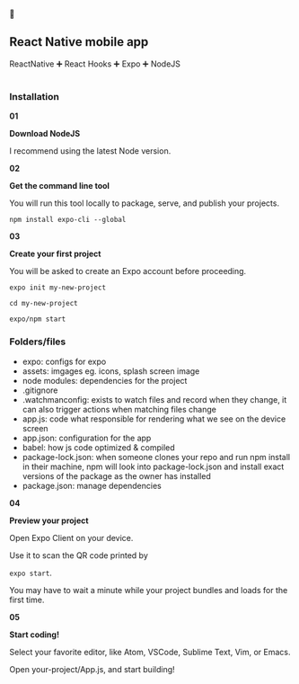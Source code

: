 :iphone:

## React Native mobile app
ReactNative :heavy_plus_sign: React Hooks :heavy_plus_sign: Expo :heavy_plus_sign: NodeJS
#
### Installation ###

**01**

**Download NodeJS**

I recommend using the latest Node version.

**02**

**Get the command line tool**

You will run this tool locally to package, serve, and publish your projects.

`npm install expo-cli --global`

**03**

**Create your first project**

You will be asked to create an Expo account before proceeding.

`expo init my-new-project`

`cd my-new-project`

`expo/npm start`

### Folders/files ###

* expo: configs for expo
* assets: imgages eg. icons, splash screen image
* node modules: dependencies for the project
* .gitignore
* .watchmanconfig: exists to watch files and record when they change, it can also trigger actions when matching files change
* app.js: code what responsible for rendering what we see on the device screen
* app.json: configuration for the app
* babel: how js code optimized & compiled
* package-lock.json: when someone clones your repo and run npm install in their machine, npm will look into package-lock.json and install exact versions of the package as the owner has installed 
* package.json: manage dependencies

**04**

**Preview your project**

Open Expo Client on your device.

Use it to scan the QR code printed by 

`expo start`. 

You may have to wait a minute while your project bundles and loads for the first time.

**05**

**Start coding!**

Select your favorite editor, like Atom, VSCode, Sublime Text, Vim, or Emacs.

Open your-project/App.js, and start building!
